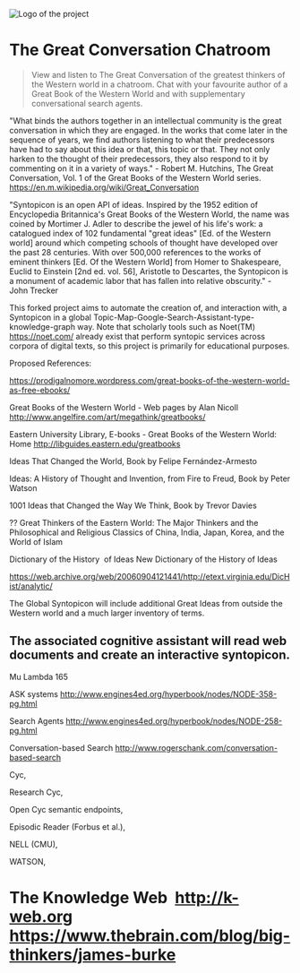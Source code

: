 ![Logo of the project](http://media.gettyimages.com/photos/mortimer-j-adler-surrounded-by-his-great-ideas-picture-id50447930?s=594x594)

# The Great Conversation Chatroom
> View and listen to The Great Conversation of the greatest thinkers of the Western world in a chatroom. Chat with your favourite author of a Great Book of the Western World and with supplementary conversational search agents. 

"What binds the authors together in an intellectual community is the great conversation in which they are engaged. In the works that come later in the sequence of years, we find authors listening to what their predecessors have had to say about this idea or that, this topic or that. They not only harken to the thought of their predecessors, they also respond to it by commenting on it in a variety of ways." - Robert M. Hutchins, The Great Conversation, Vol. 1 of the Great Books of the Western World series.
  https://en.m.wikipedia.org/wiki/Great_Conversation

"Syntopicon is an open API of ideas. Inspired by the 1952 edition of Encyclopedia Britannica's Great Books of the Western World, the name was coined by Mortimer J. Adler to describe the jewel of his life's work: a catalogued index of 102 fundamental "great ideas" [Ed. of the Western world] around which competing schools of thought have developed over the past 28 centuries. With over 500,000 references to the works of eminent thinkers [Ed. Of the Western World] from Homer to Shakespeare, Euclid to Einstein [2nd ed. vol. 56], Aristotle to Descartes, the Syntopicon is a monument of academic labor that has fallen into relative obscurity." - John Trecker

This forked project aims to automate the creation of, and interaction with, a Syntopicon in a global Topic-Map-Google-Search-Assistant-type-knowledge-graph way. Note that scholarly tools such as Noet(TM) https://noet.com/ already exist that perform syntopic services across corpora of digital texts, so this project is primarily for educational purposes.

  Proposed References: 
  
  https://prodigalnomore.wordpress.com/great-books-of-the-western-world-as-free-ebooks/
    
  Great Books of the Western World - Web pages by Alan Nicoll http://www.angelfire.com/art/megathink/greatbooks/
    
  Eastern University Library, E-books - Great Books of the Western World: Home http://libguides.eastern.edu/greatbooks
  
  Ideas That Changed the World, Book by Felipe Fernández-Armesto

  Ideas: A History of Thought and Invention, from Fire to Freud, Book by Peter Watson

  1001 Ideas that Changed the Way We Think, Book by Trevor Davies

  ?? Great Thinkers of the Eastern World: The Major Thinkers and the Philosophical and Religious Classics of China, India, Japan, Korea, and the World of Islam
 
 Dictionary of the History  of Ideas
 New Dictionary of the History of Ideas
 
 https://web.archive.org/web/20060904121441/http://etext.virginia.edu/DicHist/analytic/
  

  The Global Syntopicon will include additional Great Ideas from outside the Western world and a much larger inventory of terms. 

  The associated cognitive assistant will read web documents and create an interactive syntopicon.
--------------------------------------------
  Mu Lambda 165

ASK systems
http://www.engines4ed.org/hyperbook/nodes/NODE-358-pg.html

Search Agents
http://www.engines4ed.org/hyperbook/nodes/NODE-258-pg.html

Conversation-based Search
http://www.rogerschank.com/conversation-based-search

  Cyc, 

  Research Cyc, 

  Open Cyc semantic endpoints,

  Episodic Reader (Forbus et al.),

  NELL (CMU),

  WATSON,

  The Knowledge Web
  http://k-web.org
  https://www.thebrain.com/blog/big-thinkers/james-burke
===================================================

<!--
## Installing / Getting started

A quick introduction of the minimal setup you need to get a hello world up &
running.

```shell
commands here
```

Here you should say what actually happens when you execute the code above.

## Developing

### Built With
List main libraries, frameworks used including versions (React, Angular etc...)

### Prerequisites
What is needed to set up the dev environment. For instance, global dependencies or any other tools. include download links.


### Setting up Dev

Here's a brief intro about what a developer must do in order to start developing
the project further:

```shell
git clone https://github.com/your/your-project.git
cd your-project/
packagemanager install
```

And state what happens step-by-step. If there is any virtual environment, local server or database feeder needed, explain here.

### Building

If your project needs some additional steps for the developer to build the
project after some code changes, state them here. for example:

```shell
./configure
make
make install
```

Here again you should state what actually happens when the code above gets
executed.

### Deploying / Publishing
give instructions on how to build and release a new version
In case there's some step you have to take that publishes this project to a
server, this is the right time to state it.

```shell
packagemanager deploy your-project -s server.com -u username -p password
```

And again you'd need to tell what the previous code actually does.

## Versioning

We can maybe use [SemVer](http://semver.org/) for versioning. For the versions available, see the [link to tags on this repository](/tags).


## Configuration

Here you should write what are all of the configurations a user can enter when
using the project.

## Tests

Describe and show how to run the tests with code examples.
Explain what these tests test and why.

```shell
Give an example
```

## Style guide

Explain your code style and show how to check it.

## Api Reference

If the api is external, link to api documentation. If not describe your api including authentication methods as well as explaining all the endpoints with their required parameters.


## Database

Explaining what database (and version) has been used. Provide download links.
Documents your database design and schemas, relations etc...

## Licensing

State what the license is and how to find the text version of the license.

-->
